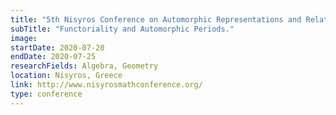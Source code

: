 ```yaml
---
title: "5th Nisyros Conference on Automorphic Representations and Related Topics"
subTitle: "Functoriality and Automorphic Periods."
image:
startDate: 2020-07-20
endDate: 2020-07-25
researchFields: Algebra, Geometry
location: Nisyros, Greece
link: http://www.nisyrosmathconference.org/
type: conference
---
```

